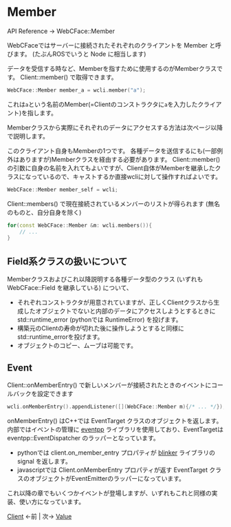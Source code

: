 # Member

API Reference → WebCFace::Member

WebCFaceではサーバーに接続されたそれぞれのクライアントを Member と呼びます。
(たぶんROSでいうと Node に相当します)

データを受信する時など、Memberを指すために使用するのがMemberクラスです。
Client::member() で取得できます。

```cpp
WebCFace::Member member_a = wcli.member("a");
```
これは`a`という名前のMember(=Clientのコンストラクタに`a`を入力したクライアント)を指します。

Memberクラスから実際にそれぞれのデータにアクセスする方法は次ページ以降で説明します。

このクライアント自身もMemberの1つです。
各種データを送信するにも(一部例外はありますが)Memberクラスを経由する必要があります。
Client::member()の引数に自身の名前を入れてもよいですが、Client自体がMemberを継承したクラスになっているので、キャストするか直接wcliに対して操作すればよいです。
```cpp
WebCFace::Member member_self = wcli;
```

Client::members() で現在接続されているメンバーのリストが得られます
(無名のものと、自分自身を除く)
```cpp
for(const WebCFace::Member &m: wcli.members()){
	// ...
}
```

## Field系クラスの扱いについて

Memberクラスおよびこれ以降説明する各種データ型のクラス (いずれも WebCFace::Field を継承している) について、

* それぞれコンストラクタが用意されていますが、正しくClientクラスから生成したオブジェクトでないと内部のデータにアクセスしようとするときに std::runtime_error (pythonでは RuntimeError) を投げます。
* 構築元のClientの寿命が切れた後に操作しようとすると同様にstd::runtime_errorを投げます。
* オブジェクトのコピー、ムーブは可能です。

## Event

Client::onMemberEntry() で新しいメンバーが接続されたときのイベントにコールバックを設定できます
```cpp
wcli.onMemberEntry().appendListener([](WebCFace::Member m){/* ... */});
```

onMemberEntry() はC++では EventTarget クラスのオブジェクトを返します。
内部ではイベントの管理に [eventpp](https://github.com/wqking/eventpp) ライブラリを使用しており、EventTargetは eventpp::EventDispatcher のラッパーとなっています。

* pythonでは client.on_member_entry プロパティが [blinker](https://pypi.org/project/blinker/) ライブラリの signal を返します。
* javascriptでは Client.onMemberEntry プロパティが返す EventTarget クラスのオブジェクトがEventEmitterのラッパーになっています。

これ以降の章でもいくつかイベントが登場しますが、いずれもこれと同様の実装、使い方になっています。

[Client](./01_client.md) ←前 | 次→ [Value](./10_value.md)
